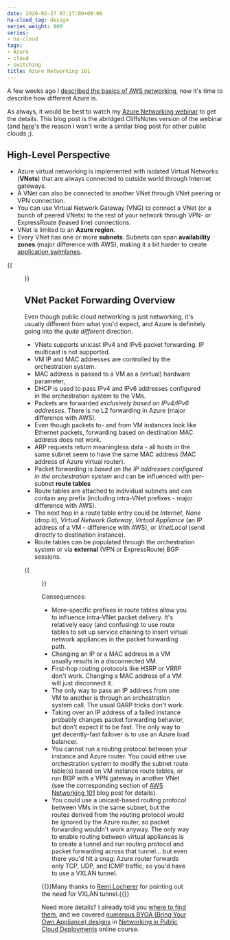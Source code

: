 ```yaml
---
date: 2020-05-27 07:17:00+00:00
ha-cloud_tag: design
series_weight: 900
series:
- ha-cloud
tags:
- Azure
- cloud
- switching
title: Azure Networking 101
---
```

A few weeks ago I [described the basics of AWS networking](/2020/05/aws-networking-101.html), now it's time to describe how different Azure is. 

As always, it would be best to watch my [Azure Networking webinar](https://www.ipspace.net/Microsoft_Azure_Networking) to get the details. This blog post is the abridged CliffsNotes version of the webinar (and [here](https://twitter.com/cloud_opinion/status/1261368141231173633?s=11)'s the reason I won't write a similar blog post for other public clouds ;).
<!--more-->
## High-Level Perspective

* Azure virtual networking is implemented with isolated Virtual Networks (**VNets**) that are always connected to outside world through Internet gateways.
* A VNet can also be connected to another VNet through VNet peering or VPN connection.
* You can use Virtual Network Gateway (VNG) to connect a VNet (or a bunch of peered VNets) to the rest of your network through VPN- or ExpressRoute (leased line) connections.
* VNet is limited to an **Azure region**.
* Every VNet has one or more **subnets**. Subnets can span **availability zones** (major difference with AWS), making it a bit harder to create [application swimlanes](https://my.ipspace.net/bin/list?id=AADesign#SOLUTIONS).

{{<figure src="/2020/05/Azure-VNet-Peering.png" caption="Some Azure VNet external connectivity options" >}}

## VNet Packet Forwarding Overview

Even though public cloud networking is just networking, it's usually different from what you'd expect, and Azure is definitely going into the _quite different_ direction.

* VNets supports unicast IPv4 and IPv6 packet forwarding. IP multicast is not supported.
* VM IP and MAC addresses are controlled by the orchestration system. 
* MAC address is passed to a VM as a (virtual) hardware parameter, 
* DHCP is used to pass IPv4 and IPv6 addresses configured in the orchestration system to the VMs.
* Packets are forwarded _exclusively based on IPv4/IPv6 addresses_. There is no L2 forwarding in Azure (major difference with AWS).
* Even though packets to- and from VM instances look like Ethernet packets, forwarding based on destination MAC address does not work.
* ARP requests return meaningless data - all hosts in the same subnet seem to have the same MAC address (MAC address of Azure virtual router).
* Packet forwarding is _based on the IP addresses configured in the orchestration system_ and can be influenced with per-subnet **route tables**
* Route tables are attached to individual subnets and can contain any prefix (including intra-VNet prefixes - major difference with AWS).
* The next hop in a route table entry could be _Internet_, _None_ (drop it), _Virtual Network Gateway_, _Virtual Appliance_ (an IP address of a VM - difference with AWS), or _VnetLocal_ (send directly to destination instance).
* Route tables can be populated through the orchestration system or via **external** (VPN or ExpressRoute) BGP sessions.

{{<figure src="/2020/05/Azure-Router.png" caption="VM NICs are connected straight to Azure router" >}}

Consequences:

* More-specific prefixes in route tables allow you to influence intra-VNet packet delivery. It's relatively easy (and confusing) to use route tables to set up service chaining to insert virtual network appliances in the packet forwarding path.
* Changing an IP or a MAC address in a VM usually results in a disconnected VM.
* First-hop routing protocols like HSRP or VRRP don't work. Changing a MAC address of a VM will just disconnect it.
* The only way to pass an IP address from one VM to another is through an orchestration system call. The usual GARP tricks don't work.
* Taking over an IP address of a failed instance probably changes packet forwarding behavior, but don't expect it to be fast. The only way to get decently-fast failover is to use an Azure load balancer.
* You cannot run a routing protocol between your instance and Azure router. You could either use orchestration system to modify the subnet route table(s) based on VM instance route tables, or run BGP with a VPN gateway in another VNet (see the corresponding section of [AWS Networking 101](/2020/05/aws-networking-101.html) blog post for details).
* You could use a unicast-based routing protocol between VMs in the same subnet, but the routes derived from the routing protocol would be ignored by the Azure router, so packet forwarding wouldn't work anyway. The only way to enable routing between virtual appliances is to create a tunnel and run routing protocol and packet forwarding across that tunnel... but even there you'd hit a snag: Azure router forwards only TCP, UDP, and ICMP traffic, so you'd have to use a VXLAN tunnel.

{{<note note>}}Many thanks to [Remi Locherer](https://ngworx.ag/en/about-us/team/remi-locherer/) for pointing out the need for VXLAN tunnel.{{</note>}}

Need more details? I already told you [where to find them](https://www.ipspace.net/Microsoft_Azure_Networking), and we covered [numerous BYOA (Bring Your Own Appliance) designs](https://my.ipspace.net/bin/list?id=PubCloud&module=7#M9S20) in [Networking in Public Cloud Deployments](https://www.ipspace.net/PubCloud/) online course.

<!-- Disclosure: Companies presenting at CFD7 covered the event costs. Apart from the opportunity to ask questions, and getting to meet friends in a Zoom call I got nothing material or immaterial out of that event. -->